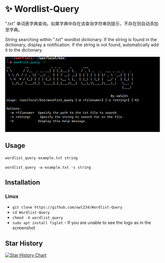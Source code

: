 # :sparkles: Wordlist-Query
".txt" 单词表字典查询。如果字典中存在该查询字符串则提示，不存在则自动添加至字典。

 String searching within ".txt"  wordlist dictionary. If the string is found in the dictionary, display a notification. If the string is not found, automatically add it to the dictionary.

![](https://github.com/owl234/Wordlist-Query/blob/main/img/screenshot.jpg)

## Usage

`wordlist_query example.txt string`

`wordlist_query -w example.txt -s string`

## Installation
### Linux
- `git clone https://github.com/owl234/Wordlist-Query`
- `cd Wordlist-Query`
- `chmod -X wordlist_query`
- `sudo apt install figlet`  - If you are unable to see the logo as in the screenshot

## Star History

[![Star History Chart](https://api.star-history.com/svg?repos=owl234/Wordlist-Query&type=Date)](https://star-history.com/#owl234/Wordlist-Query&Date)
